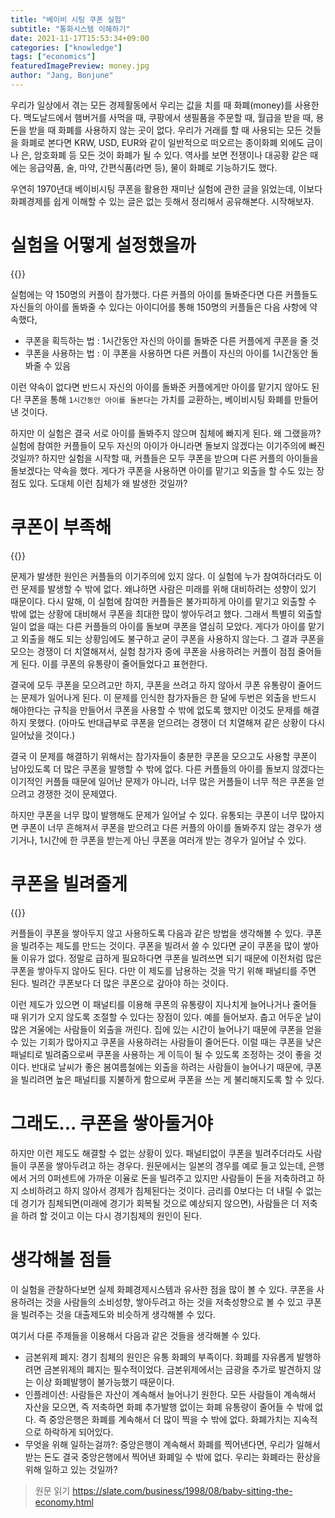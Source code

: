 ```yaml
---
title: "베이비 시팅 쿠폰 실험"
subtitle: "통화시스템 이해하기"
date: 2021-11-17T15:53:34+09:00
categories: ["knowledge"]
tags: ["economics"]
featuredImagePreview: money.jpg
author: "Jang, Bonjune"
---
```


우리가 일상에서 겪는 모든 경제활동에서 우리는 값을 치를 때 화폐(money)를 사용한다.
맥도날드에서 햄버거를 사먹을 때, 쿠팡에서 생필품을 주문할 때, 월급을 받을 때, 용돈을 받을 때 화폐를 사용하지 않는 곳이 없다.
우리가 거래를 할 때 사용되는 모든 것들을 화폐로 본다면 KRW, USD, EUR와 같이 일반적으로 떠오르는 종이화폐 외에도 금이나 은, 암호화폐 등 모든 것이 화폐가 될 수 있다.
역사를 보면 전쟁이나 대공황 같은 때에는 응급약품, 술, 마약, 간편식품(라면 등), 물이 화폐로 기능하기도 했다.

우연히 1970년대 베이비시팅 쿠폰을 활용한 재미난 실험에 관한 글을 읽었는데, 이보다 화폐경제를 쉽게 이해할 수 있는 글은 없는 듯해서 정리해서 공유해본다.
시작해보자.


# 실험을 어떻게 설정했을까

{{<bundle-image name="babysitter.png" width="50%">}}

실험에는 약 150명의 커플이 참가했다.
다른 커플의 아이를 돌봐준다면 다른 커플들도 자신들의 아이를 돌봐줄 수 있다는 아이디어를 통해 150명의 커플들은 다음 사항에 약속했다,

- 쿠폰을 획득하는 법 : 1시간동안 자신의 아이를 돌봐준 다른 커플에게 쿠폰을 줄 것
- 쿠폰을 사용하는 법 : 이 쿠폰을 사용하면 다른 커플이 자신의 아이를 1시간동안 돌봐줄 수 있음

이런 약속이 없다면 반드시 자신의 아이를 돌봐준 커플에게만 아이를 맡기지 않아도 된다!
쿠폰을 통해 `1시간동안 아이를 돌본다`는 가치를 교환하는, 베이비시팅 화폐를 만들어낸 것이다.

하지만 이 실험은 결국 서로 아이를 돌봐주지 않으며 침체에 빠지게 된다.
왜 그랬을까? 실험에 참여한 커플들이 모두 자신의 아이가 아니라면 돌보지 않겠다는 이기주의에 빠진 것일까?
하지만 실험을 시작할 때, 커플들은 모두 쿠폰을 받으며 다른 커플의 아이들을 돌보겠다는 약속을 했다.
게다가 쿠폰을 사용하면 아이를 맡기고 외출을 할 수도 있는 장점도 있다.
도대체 이런 침체가 왜 발생한 것일까?

# 쿠폰이 부족해

{{<bundle-image name="savings.jpg" width="50%">}}

문제가 발생한 원인은 커플들의 이기주의에 있지 않다.
이 실험에 누가 참여하더라도 이런 문제를 발생할 수 밖에 없다.
왜냐하면 사람은 미래를 위해 대비하려는 성향이 있기 때문이다.
다시 말해, 이 실험에 참여한 커플들은 불가피하게 아이를 맡기고 외출할 수 밖에 없는 상황에 대비해서 쿠폰을 최대한 많이 쌓아두려고 했다.
그래서 특별히 외출할 일이 없을 때는 다른 커플들의 아이를 돌보며 쿠폰을 열심히 모았다.
게다가 아이를 맡기고 외출을 해도 되는 상황임에도 불구하고 굳이 쿠폰을 사용하지 않는다.
그 결과 쿠폰을 모으는 경쟁이 더 치열해져서, 실험 참가자 중에 쿠폰을 사용하려는 커플이 점점 줄어들게 된다.
이를 쿠폰의 유통량이 줄어들었다고 표현한다.

결국에 모두 쿠폰을 모으려고만 하지, 쿠폰을 쓰려고 하지 않아서 쿠폰 유통량이 줄어드는 문제가 일어나게 된다.
이 문제를 인식한 참가자들은 한 달에 두번은 외출을 반드시 해야한다는 규칙을 만들어서 쿠폰을 사용할 수 밖에 없도록 했지만 이것도 문제를 해결하지 못했다.
(아마도 반대급부로 쿠폰을 얻으려는 경쟁이 더 치열해져 같은 상황이 다시 일어났을 것이다.)

결국 이 문제를 해결하기 위해서는 참가자들이 충분한 쿠폰을 모으고도 사용할 쿠폰이 남아있도록 더 많은 쿠폰을 발행할 수 밖에 없다.
다른 커플들의 아이를 돌보지 않겠다는 이기적인 커플들 때문에 일어난 문제가 아니라, 너무 많은 커플들이 너무 적은 쿠폰을 얻으려고 경쟁한 것이 문제였다.

하지만 쿠폰을 너무 많이 발행해도 문제가 일어날 수 있다.
유통되는 쿠폰이 너무 많아지면 쿠폰이 너무 흔해져서 쿠폰을 받으려고 다른 커플의 아이를 돌봐주지 않는 경우가 생기거나,
1시간에 한 쿠폰을 받는게 아닌 쿠폰을 여러개 받는 경우가 일어날 수 있다.

# 쿠폰을 빌려줄게

{{<bundle-image name="handshake.jpg" alt="handshaking" width="50%">}}

커플들이 쿠폰을 쌓아두지 않고 사용하도록 다음과 같은 방법을 생각해볼 수 있다. 쿠폰을 빌려주는 제도를 만드는 것이다.
쿠폰을 빌려서 쓸 수 있다면 굳이 쿠폰을 많이 쌓아둘 이유가 없다.
정말로 급하게 필요하다면 쿠폰을 빌려쓰면 되기 때문에 이전처럼 많은 쿠폰을 쌓아두지 않아도 된다.
다만 이 제도를 남용하는 것을 막기 위해 패널티를 주면 된다. 빌려간 쿠폰보다 더 많은 쿠폰으로 갚아야 하는 것이다.

이런 제도가 있으면 이 패널티를 이용해 쿠폰의 유통량이 지나치게 늘어나거나 줄어들 때 위기가 오지 않도록 조절할 수 있다는 장점이 있다.
예를 들어보자. 춥고 어두운 날이 많은 겨울에는 사람들이 외출을 꺼린다.
집에 있는 시간이 늘어나기 때문에 쿠폰을 얻을 수 있는 기회가 많아지고 쿠폰을 사용하려는 사람들이 줄어든다.
이럴 때는 쿠폰을 낮은 패널티로 빌려줌으로써 쿠폰을 사용하는 게 이득이 될 수 있도록 조정하는 것이 좋을 것이다.
반대로 날씨가 좋은 봄여름철에는 외출을 하려는 사람들이 늘어나기 때문에, 쿠폰을 빌리려면 높은 패널티를 지불하게 함으로써 쿠폰을 쓰는 게 불리해지도록 할 수 있다.

# 그래도... 쿠폰을 쌓아둘거야

하지만 이런 제도도 해결할 수 없는 상황이 있다.
패널티없이 쿠폰을 빌려주더라도 사람들이 쿠폰을 쌓아두려고 하는 경우다.
원문에서는 일본의 경우를 예로 들고 있는데, 은행에서 거의 0퍼센트에 가까운 이율로 돈을 빌려주고 있지만
사람들이 돈을 저축하려고 하지 소비하려고 하지 않아서 경제가 침체된다는 것이다.
금리를 0보다는 더 내릴 수 없는데 경기가 침체되면(미래에 경기가 회복될 것으로 예상되지 않으면), 사람들은 더 저축을 하려 할 것이고
이는 다시 경기침체의 원인이 된다.

# 생각해볼 점들

이 실험을 관찰하다보면 실제 화폐경제시스템과 유사한 점을 많이 볼 수 있다.
쿠폰을 사용하려는 것을 사람들의 소비성향, 쌓아두려고 하는 것을 저축성향으로 볼 수 있고
쿠폰을 빌려주는 것을 대출제도와 비슷하게 생각해볼 수 있다. 

여기서 다룬 주제들을 이용해서 다음과 같은 것들을 생각해볼 수 있다.

- 금본위제 폐지: 경기 침체의 원인은 유통 화폐의 부족이다. 화폐를 자유롭게 발행하려면 금본위제의 폐지는 필수적이었다. 금본위제에서는 금광을 추가로 발견하지 않는 이상 화폐발행이 불가능했기 때문이다.
- 인플레이션: 사람들은 자산이 계속해서 늘어나기 원한다. 모든 사람들이 계속해서 자산을 모으면, 즉 저축하면 화폐 추가발행 없이는 화폐 유통량이 줄어들 수 밖에 없다. 즉 중앙은행은 화폐를 계속해서 더 많이 찍을 수 밖에 없다. 화폐가치는 지속적으로 하락하게 되어있다.
- 무엇을 위해 일하는걸까?: 중앙은행이 계속해서 화폐를 찍어낸다면, 우리가 일해서 받는 돈도 결국 중앙은행에서 찍어낸 화폐일 수 밖에 없다. 우리는 화폐라는 환상을 위해 일하고 있는 것일까?



> 원문 읽기
> https://slate.com/business/1998/08/baby-sitting-the-economy.html

